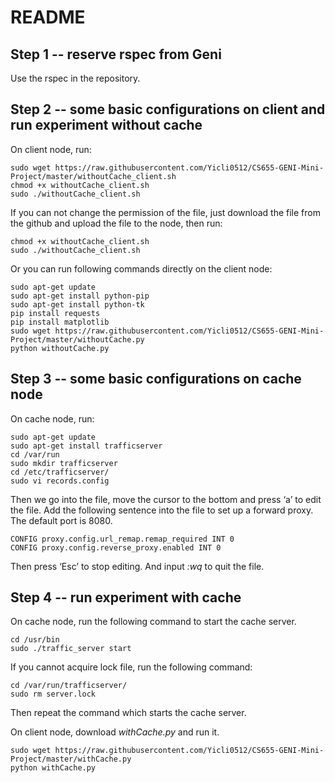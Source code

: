 README
=============================

Step 1 -- reserve rspec from Geni 
-----------------------------

Use the rspec in the repository.

Step 2 -- some basic configurations on client and run experiment without cache
-----------------------------

On client node, run: 

    
    sudo wget https://raw.githubusercontent.com/Yicli0512/CS655-GENI-Mini-Project/master/withoutCache_client.sh
    chmod +x withoutCache_client.sh
    sudo ./withoutCache_client.sh
If you can not change the permission of the file, just download the file from the github and upload the file to the node, then run:
  
    chmod +x withoutCache_client.sh
    sudo ./withoutCache_client.sh

Or you can run following commands directly on the client node:

    sudo apt-get update
    sudo apt-get install python-pip
    sudo apt-get install python-tk
    pip install requests
    pip install matplotlib
    sudo wget https://raw.githubusercontent.com/Yicli0512/CS655-GENI-Mini-Project/master/withoutCache.py
    python withoutCache.py


Step 3 -- some basic configurations on cache node
---------------------------

On cache node, run:

    sudo apt-get update
    sudo apt-get install trafficserver
    cd /var/run
    sudo mkdir trafficserver
    cd /etc/trafficserver/
    sudo vi records.config

Then we go into the file, move the cursor to the bottom and press ‘a’ to edit the file. Add the following sentence into the file to set up a forward proxy. The default port is 8080.

    CONFIG proxy.config.url_remap.remap_required INT 0
    CONFIG proxy.config.reverse_proxy.enabled INT 0

Then press ‘Esc’ to stop editing. And input _:wq_ to quit the file. 

Step 4 -- run experiment with cache 
---------------------------

On cache node, run the following command to start the cache server.

    cd /usr/bin
    sudo ./traffic_server start
 If you cannot acquire lock file, run the following command:

    cd /var/run/trafficserver/
    sudo rm server.lock  
Then repeat the command which starts the cache server.   

On client node, download _withCache.py_ and run it.

    sudo wget https://raw.githubusercontent.com/Yicli0512/CS655-GENI-Mini-Project/master/withCache.py
    python withCache.py
